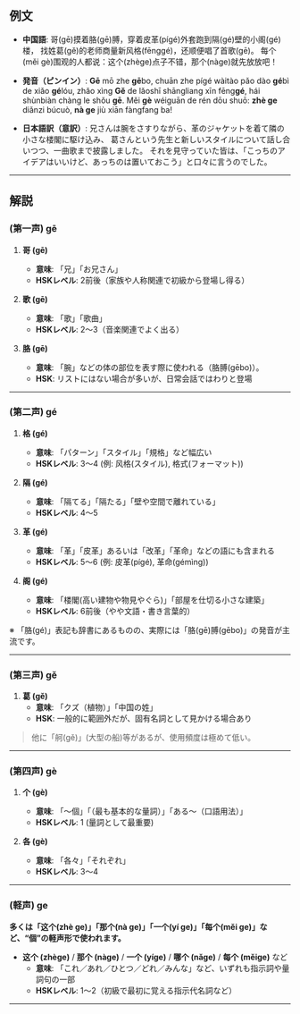 ## 例文

* **中国語**:
  哥(gē)摸着胳(gē)膊，穿着皮革(pígé)外套跑到隔(gé)壁的小阁(gé)楼，
  找姓葛(gě)的老师商量新风格(fēnggé)，还顺便唱了首歌(gē)。
  每个(měi gè)围观的人都说：这个(zhège)点子不错，那个(nàge)就先放放吧！

* **発音（ピンイン）**:
  **Gē** mō zhe **gē**bo, chuān zhe pígé wàitào pǎo dào **gé**bì de xiǎo **gé**lóu,
  zhǎo xìng **Gě** de lǎoshī shāngliang xīn fēng**gé**, hái shùnbiàn chàng le shǒu **gē**.
  Měi **gè** wéiguān de rén dōu shuō: **zhè ge** diǎnzi búcuò, **nà ge** jiù xiān fàngfang ba!

* **日本語訳（意訳）**:
  兄さんは腕をさすりながら、革のジャケットを着て隣の小さな楼閣に駆け込み、
  葛さんという先生と新しいスタイルについて話し合いつつ、一曲歌まで披露しました。
  それを見守っていた皆は、「こっちのアイデアはいいけど、あっちのは置いておこう」と口々に言うのでした。

---

## 解説
### (第一声) gē

1. **哥 (gē)**
   - **意味**: 「兄」「お兄さん」
   - **HSKレベル**: 2前後（家族や人称関連で初級から登場し得る）

2. **歌 (gē)**
   - **意味**: 「歌」「歌曲」
   - **HSKレベル**: 2〜3（音楽関連でよく出る）

3. **胳 (gē)**
   - **意味**: 「腕」などの体の部位を表す際に使われる（胳膊(gēbo)）。
   - **HSK**: リストにはない場合が多いが、日常会話ではわりと登場

---

### (第二声) gé

1. **格 (gé)**
   - **意味**: 「パターン」「スタイル」「規格」など幅広い
   - **HSKレベル**: 3〜4 (例: 风格(スタイル), 格式(フォーマット))

2. **隔 (gé)**
   - **意味**: 「隔てる」「隔たる」「壁や空間で離れている」
   - **HSKレベル**: 4〜5

3. **革 (gé)**
   - **意味**: 「革」「皮革」あるいは「改革」「革命」などの語にも含まれる
   - **HSKレベル**: 5〜6 (例: 皮革(pígé), 革命(gémìng))

4. **阁 (gé)**
   - **意味**: 「楼閣(高い建物や物見やぐら)」「部屋を仕切る小さな建築」
   - **HSKレベル**: 6前後（やや文語・書き言葉的）

※ 「胳(gé)」表記も辞書にあるものの、実際には「胳(gē)膊(gēbo)」の発音が主流です。

---

### (第三声) gě

1. **葛 (gě)**
   - **意味**: 「クズ（植物）」「中国の姓」
   - **HSK**: 一般的に範囲外だが、固有名詞として見かける場合あり

> 他に「舸(gě)」(大型の船)等があるが、使用頻度は極めて低い。

---

### (第四声) gè

1. **个 (gè)**
   - **意味**: 「〜個」「（最も基本的な量詞）」「ある〜（口語用法）」
   - **HSKレベル**: 1 (量詞として最重要)

2. **各 (gè)**
   - **意味**: 「各々」「それぞれ」
   - **HSKレベル**: 3〜4

---

### (軽声) ge

**多くは「这个(zhè ge)」「那个(nà ge)」「一个(yí ge)」「每个(měi ge)」など、“個”の軽声形で使われます。**

- **这个 (zhège)** / **那个 (nàge)** / **一个 (yíge)** / **哪个 (nǎge)** / **每个 (měige)** など
  - **意味**: 「これ／あれ／ひとつ／どれ／みんな」など、いずれも指示詞や量詞句の一部
  - **HSKレベル**: 1〜2（初級で最初に覚える指示代名詞など）

---
